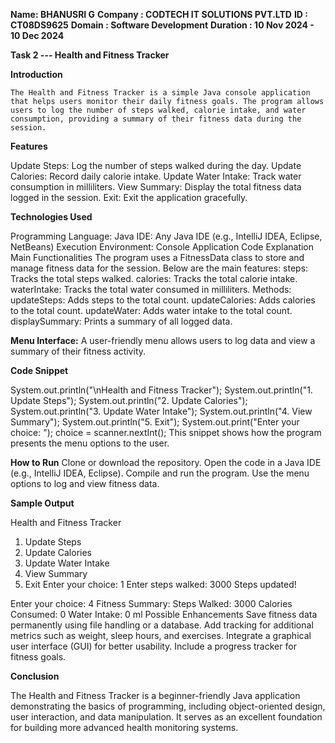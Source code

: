 **Name: BHANUSRI G**
**Company : CODTECH IT SOLUTIONS PVT.LTD**
**ID : CT08DS9625**
**Domain : Software Development**
**Duration : 10 Nov 2024 - 10 Dec 2024**

**Task 2 --- Health and Fitness Tracker**

**Introduction**

    The Health and Fitness Tracker is a simple Java console application that helps users monitor their daily fitness goals. The program allows users to log the number of steps walked, calorie intake, and water consumption, providing a summary of their fitness data during the session.

**Features**

Update Steps: Log the number of steps walked during the day.
Update Calories: Record daily calorie intake.
Update Water Intake: Track water consumption in milliliters.
View Summary: Display the total fitness data logged in the session.
Exit: Exit the application gracefully.

**Technologies Used**

Programming Language: Java
IDE: Any Java IDE (e.g., IntelliJ IDEA, Eclipse, NetBeans)
Execution Environment: Console Application
Code Explanation
Main Functionalities
The program uses a FitnessData class to store and manage fitness data for the session. Below are the main features:
steps: Tracks the total steps walked.
calories: Tracks the total calorie intake.
waterIntake: Tracks the total water consumed in milliliters.
Methods:
updateSteps: Adds steps to the total count.
updateCalories: Adds calories to the total count.
updateWater: Adds water intake to the total count.
displaySummary: Prints a summary of all logged data.

**Menu Interface:**
    A user-friendly menu allows users to log data and view a summary of their fitness activity.
    
**Code Snippet**

System.out.println("\nHealth and Fitness Tracker");
System.out.println("1. Update Steps");
System.out.println("2. Update Calories");
System.out.println("3. Update Water Intake");
System.out.println("4. View Summary");
System.out.println("5. Exit");
System.out.print("Enter your choice: ");
choice = scanner.nextInt();
This snippet shows how the program presents the menu options to the user.

**How to Run**
Clone or download the repository.
Open the code in a Java IDE (e.g., IntelliJ IDEA, Eclipse).
Compile and run the program.
Use the menu options to log and view fitness data.

**Sample Output**

Health and Fitness Tracker
1. Update Steps
2. Update Calories
3. Update Water Intake
4. View Summary
5. Exit
Enter your choice: 1
Enter steps walked: 3000
Steps updated!

Enter your choice: 4
Fitness Summary:
Steps Walked: 3000
Calories Consumed: 0
Water Intake: 0 ml
Possible Enhancements
Save fitness data permanently using file handling or a database.
Add tracking for additional metrics such as weight, sleep hours, and exercises.
Integrate a graphical user interface (GUI) for better usability.
Include a progress tracker for fitness goals.

**Conclusion**

The Health and Fitness Tracker is a beginner-friendly Java application demonstrating the basics of programming, including object-oriented design, user interaction, and data manipulation. It serves as an excellent foundation for building more advanced health monitoring systems.
